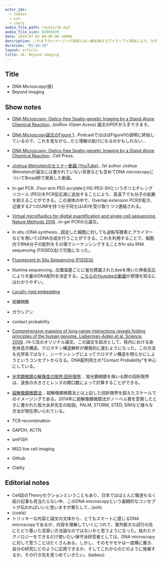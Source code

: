 ```yaml
---
actor_ids:
  - tadasu
  - soh
  - coela
audio_file_path: /audio/16.mp3
audio_file_size: 82865670
date: 2019-07-02 09:00:00 +0900
description: これまでのイメージング技術とは一線を画するアイディアと実装により、分子間の近接性だけの情報から分子や細胞の位置を再構成するというDNA microscopy法について、原著論文とその周辺技術について詳しく話しました。(出演：tadasu、soh、coela）
duration: "01:26:19"
layout: article
title: 16. Beyond imaging
---
```


## Title
- DNA Microscopy(仮)
- Beyond imaging

## Show notes
- [DNA Microscopy: Optics-free Spatio-genetic Imaging by a Stand-Alone Chemical Reaction](https://www.biorxiv.org/content/10.1101/471219v1)...bioRixv (Open Acess) 論文のPDFが入手できます。
- [DNA Microscopy論文のFigure 1](https://www.biorxiv.org/content/biorxiv/early/2018/11/19/471219/F1.large.jpg)...PodcastではほぼFigure1の説明に終始しているので、これを見ながら...だと理解の助けになるのかもしれない...
- [DNA Microscopy: Optics-free Spatio-genetic Imaging by a Stand-Alone Chemical Reaction](https://www.sciencedirect.com/science/article/pii/S0092867419305471)...Cell Press.
- [Joshua Weinsteinのセミナー動画 (YouTube)](https://www.youtube.com/watch?v=hrqU2RP_9rc)...1st author Joshua Weinsteinが論文には書かれていない背景なども含めてDNA microscopyについてBroad研で発表した動画。
- In-gel PCR...Four-arm PEG acrylateとHS-PEG-SHというポリエチレングリコール (PEG)をPCR反応液に追加することにより、高温下でも分子の拡散を抑えることができる。この液体の中で、Overlap extension PCRが起き、近接する2つのUMIを持つ分子同士はUEIを受け取りつつ連結される。
- [Virtual microfluidics for digital quantification and single-cell sequencing. Nature Methods 2016](https://www.nature.com/articles/nmeth.3955)...In-gel PCRの元論文。
- In situ cDNA synthesis...固定した細胞に対しても逆転写酵素とプライマーなどを用いてcDNA合成を行うことができる。これを利用することで、細胞内でRNA分子の配列をその場でシーケンシングすることがIn situ RNA sequencing (FISSEQ法)で可能になった。
- [Fluorescent In Situ Sequencing (FISSEQ)](https://wyss.harvard.edu/technology/fluorescent-in-situ-sequencing-fisseq/)
- Illumina sequencing...位置塩基ごとに蛍光標識されたdyeを用いた伸長反応により大量のDNA配列を決定する。[こちらのYoutubeの動画](https://www.youtube.com/watch?v=fCd6B5HRaZ8)が原理を知るにはわかりやすい。
- [Locally rigid embedding](https://www.pnas.org/content/105/28/9507)


- 距離関数
- ガウシアン
- contact probability
- [Comprehensive mapping of long-range interactions reveals folding principles of the human genome. Lieberman-Aiden et al. Science, 2009](https://www.ncbi.nlm.nih.gov/pubmed/19815776)...Hi-C法のオリジナル論文。この論文を起点として、核内における染色体高次構造、クロマチン構造解析が爆発的に進むようになった。この方法も光学系ではなく、シーケンシングによってクロマチン構造を明らかにしようというコンセプトからなる。DNA配列同士の"Contact Probability"を中心にしている。
- [光学顕微鏡の解像度の限界:回折限界](http://www.microscope.jp/knowledge/01-4.html)... 蛍光顕微鏡を用いる際の回折限界は、波長の大きさとレンズの開口数によって計算することができる。
- [超解像顕微鏡法](https://www.sanken.osaka-u.ac.jp/labs/bse/6912kagaku_nagai-1.pdf)... 超解像顕微鏡法とは上記した回折限界を超えたスケールでのイメージングである。2014年に超解像顕微鏡法がノーベル賞を受賞したときに書かれた阪大永井先生の総説。PALM, STORM, STED, SIMなど様々な方法が現在用いられている。
- TCR recombination
- GAPDH, ACTN
- smFISH
- MS2 live cell imaging
- Github
- Clality


## Editorial notes
- Cell誌のTheoryセクションということもあり、日本ではほとんど報道もなく紹介記事も見当たらない中、このDNA microscopyという画期的なコンセプトが伝わればいいと思いますが果たして...(soh)
- (coela)
- トリッキーな内容と論文の文体から、とてもスマートに感じるDNA microscopyであるが、内容を理解していくにつれて、案外膨大な試行の先にたどり着いた泥臭い方法論なのではないかと思うようになった。枯れたテクノロジーをできるだけ使いたい保守派研究者としては、DNA microscopyに対して思うことはたくさんある。しかし、そのモヤモヤは一度横に置き、自分の研究にどのように応用できるか、そしてこれからのどのように発展するか、その行き先を見つめていきたい。(tadasu)
